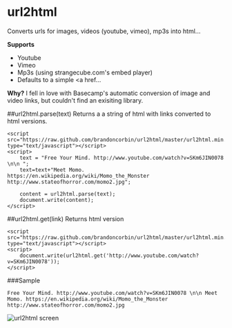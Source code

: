 url2html
========

Converts urls for images, videos (youtube, vimeo), mp3s into html... 

**Supports**
- Youtube
- Vimeo
- Mp3s (using strangecube.com's embed player)
- Defaults to a simple <a href...

**Why?** 
I fell in love with Basecamp's automatic conversion of image and video links, but couldn't find an exisiting library.  
	
##url2html.parse(text)
Returns a a string of html with links converted to html versions.

	<script src="https://raw.github.com/brandoncorbin/url2html/master/url2html.min.js" type="text/javascript"></script>
	<script>
        text = "Free Your Mind. http://www.youtube.com/watch?v=SKm6JIN0078 \n\n ";
        text=text+"Meet Momo. https://en.wikipedia.org/wiki/Momo_the_Monster http://www.stateofhorror.com/momo2.jpg"; 
        
        content = url2html.parse(text);
	    document.write(content);
  	</script>

##url2html.get(link)
Returns html version

    <script src="https://raw.github.com/brandoncorbin/url2html/master/url2html.min.js" type="text/javascript"></script>
    <script>
        document.write(url2html.get('http://www.youtube.com/watch?v=SKm6JIN0078'));
    </script>

###Sample
    
    Free Your Mind. http://www.youtube.com/watch?v=SKm6JIN0078 \n\n Meet Momo. https://en.wikipedia.org/wiki/Momo_the_Monster http://www.stateofhorror.com/momo2.jpg

![url2html screen](http://i.imgur.com/Jiya6LE.png)
